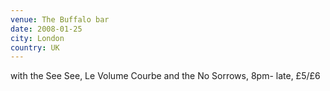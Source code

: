 ```yaml
---
venue: The Buffalo bar
date: 2008-01-25
city: London
country: UK
---
```


with the See See, Le Volume Courbe and the No Sorrows, 8pm- late, £5/£6